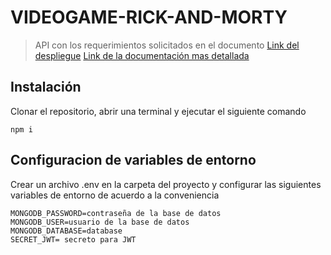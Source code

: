 # VIDEOGAME-RICK-AND-MORTY

> API con los requerimientos solicitados en el documento
>[Link del despliegue](https://game-rick-and-morty.herokuapp.com/)
>[Link de la documentación mas detallada](https://documenter.getpostman.com/view/14008486/TzzDJEck)

## Instalación
Clonar el repositorio, abrir una terminal y ejecutar el siguiente comando

    npm i


## Configuracion de variables de entorno
Crear un archivo .env en la carpeta del proyecto y configurar las siguientes variables de entorno de acuerdo a la conveniencia

    MONGODB_PASSWORD=contraseña de la base de datos
    MONGODB_USER=usuario de la base de datos
    MONGODB_DATABASE=database
    SECRET_JWT= secreto para JWT
